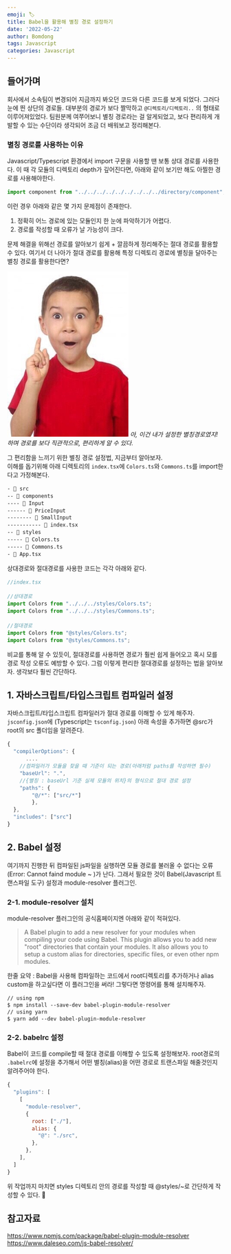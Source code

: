 ```yaml
---
emoji: 🏷
title: Babel을 활용해 별칭 경로 설정하기
date: '2022-05-22'
author: Bomdong
tags: Javascript
categories: Javascript
---
```


## 들어가며
회사에서 소속팀이 변경되어 지금까지 봐오던 코드와 다른 코드를 보게 되었다. 그러다 눈에 띈 상단의 경로들.
대부분의 경로가 보다 짤막하고 `@디렉토리/디렉토리..` 의 형태로 이루어져있었다.
팀원분께 여쭈어보니 별칭 경로라는 걸 알게되었고, 보다 편리하게 개발할 수 있는 수단이라 생각되어 조금 더 배워보고 정리해본다.

### 별칭 경로를 사용하는 이유
Javascript/Typescript 환경에서 import 구문을 사용할 땐 보통 상대 경로를 사용한다.
이 때 각 모듈의 디렉토리 depth가 깊어진다면, 아래와 같이 보기만 해도 아찔한 경로를 사용해야한다.

```javascript
import component from "../../../../../../../../../directory/component";
```

이런 경우 아래와 같은 몇 가지 문제점이 존재한다.

1. 정확히 어느 경로에 있는 모듈인지 한 눈에 파악하기가 어렵다.
2. 경로를 작성할 때 오류가 날 가능성이 크다.

문제 해결을 위해선 경로를 알아보기 쉽게 + 깔끔하게 정리해주는 절대 경로를 활용할 수 있다.
여기서 더 나아가 절대 경로를 활용해 특정 디렉토리 경로에 별칭을 달아주는 별칭 경로를 활용한다면?

![module-resolver-img-1.jpeg](./module-resolver-img-1.jpeg)
*아, 이건 내가 설정한 별칭경로였지! 하며 경로를 보다 직관적으로, 편리하게 알 수 있다.*


그 편리함을 느끼기 위한 별칭 경로 설정법, 지금부터 알아보자. <br/>
이해를 돕기위해 아래 디렉토리의 `index.tsx`에 `Colors.ts`와 `Commons.ts`를 import한다고 가정해본다.
````html
- 📂 src
-- 📂 components
---- 📂 Input
------ 📂 PriceInput
-------- 📂 SmallInput
----------- 📄 index.tsx
-- 📂 styles
----- 📄 Colors.ts
----- 📄 Commons.ts
- 📄 App.tsx
````

상대경로와 절대경로를 사용한 코드는 각각 아래와 같다.
````javascript
//index.tsx

//상대경로
import Colors from "../../../styles/Colors.ts";
import Colors from "../../../styles/Commons.ts";

//절대경로
import Colors from "@styles/Colors.ts";
import Colors from "@styles/Commons.ts";
````

비교를 통해 알 수 있듯이, 절대경로를 사용하면 경로가 훨씬 쉽게 들어오고 혹시 모를 경로 작성 오류도 예방할 수 있다.
그럼 이렇게 편리한 절대경로를 설정하는 법을 알아보자. 생각보다 훨씬 간단하다.

## 1. 자바스크립트/타입스크립트 컴파일러 설정
   자바스크립트/타입스크립트 컴파일러가 절대 경로를 이해할 수 있게 해주자. <br/>
   `jsconfig.json`에 (Typescript는 `tsconfig.json`) 아래 속성을 추가하면 @src가 root의 src 폴더임을 알려준다.

````javascript
{
  "compilerOptions": {
      ....
    //컴파일러가 모듈을 찾을 때 기준이 되는 경로(아래처럼 paths를 작성하면 필수)
    "baseUrl": ".",
    //{별칭 : baseUrl 기준 실제 모듈의 위치}의 형식으로 절대 경로 설정
    "paths": {
        "@/*": ["src/*"]
        },
  },
  "includes": ["src"]
}
````

## 2. Babel 설정
   여기까지 진행한 뒤 컴파일된 js파일을 실행하면 모듈 경로를 불러올 수 없다는 오류(Error: Cannot faind module ~ )가 난다.
   그래서 필요한 것이 Babel(Javascript 트랜스파일 도구) 설정과 module-resolver 플러그인.

### 2-1. module-resolver 설치
module-resolver 플러그인의 공식홈페이지엔 아래와 같이 적혀있다.

> A Babel plugin to add a new resolver for your modules when compiling your code using Babel. This plugin allows you to add new "root" directories that contain your modules. It also allows you to setup a custom alias for directories, specific files, or even other npm modules.

한줄 요약 : Babel을 사용해 컴파일하는 코드에서 root디렉토리를 추가하거나 alias custom을 하고싶다면 이 플러그인을 써라!
그렇다면 명령어를 통해 설치해주자.

```
// using npm
$ npm install --save-dev babel-plugin-module-resolver
// using yarn
$ yarn add --dev babel-plugin-module-resolver
```
### 2-2. babelrc 설정
Babel이 코드를 compile할 때 절대 경로를 이해할 수 있도록 설정해보자.
root경로의 `.babelrc`에 설정을 추가해서 어떤 별칭(alias)을 어떤 경로로 트랜스파일 해줄것인지 알려주어야 한다.

```javascript
{
  "plugins": [
    [
      "module-resolver",
      {
        root: ["./"],
        alias: {
          "@": "./src",
        },
      },
    ],
  ]
}
```

위 작업까지 마치면 styles 디렉토리 안의 경로를 작성할 때 @styles/~로 간단하게 작성할 수 있다. 🥳


## 참고자료
<a target="_blank" >https://www.npmjs.com/package/babel-plugin-module-resolver</a> <br/>
<a target="_blank" >https://www.daleseo.com/js-babel-resolver/</a>
```toc
```